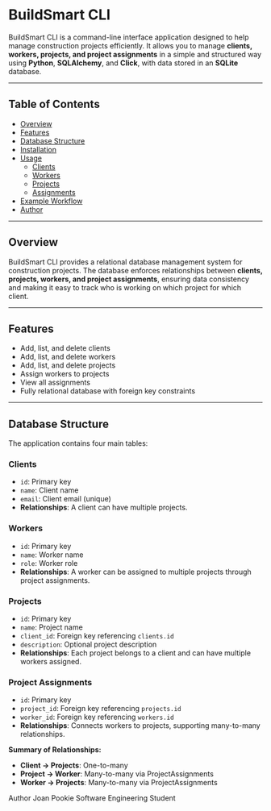 # BuildSmart CLI

BuildSmart CLI is a command-line interface application designed to help manage construction projects efficiently. It allows you to manage **clients, workers, projects, and project assignments** in a simple and structured way using **Python**, **SQLAlchemy**, and **Click**, with data stored in an **SQLite** database.

---

## Table of Contents

- [Overview](#overview)
- [Features](#features)
- [Database Structure](#database-structure)
- [Installation](#installation)
- [Usage](#usage)
  - [Clients](#clients)
  - [Workers](#workers)
  - [Projects](#projects)
  - [Assignments](#assignments)
- [Example Workflow](#example-workflow)
- [Author](#author)

---

## Overview

BuildSmart CLI provides a relational database management system for construction projects. The database enforces relationships between **clients, projects, workers, and project assignments**, ensuring data consistency and making it easy to track who is working on which project for which client.

---

## Features

- Add, list, and delete clients
- Add, list, and delete workers
- Add, list, and delete projects
- Assign workers to projects
- View all assignments
- Fully relational database with foreign key constraints

---

## Database Structure

The application contains four main tables:

### Clients
- `id`: Primary key
- `name`: Client name
- `email`: Client email (unique)
- **Relationships**: A client can have multiple projects.

### Workers
- `id`: Primary key
- `name`: Worker name
- `role`: Worker role
- **Relationships**: A worker can be assigned to multiple projects through project assignments.

### Projects
- `id`: Primary key
- `name`: Project name
- `client_id`: Foreign key referencing `clients.id`
- `description`: Optional project description
- **Relationships**: Each project belongs to a client and can have multiple workers assigned.

### Project Assignments
- `id`: Primary key
- `project_id`: Foreign key referencing `projects.id`
- `worker_id`: Foreign key referencing `workers.id`
- **Relationships**: Connects workers to projects, supporting many-to-many relationships.

**Summary of Relationships:**

- **Client → Projects**: One-to-many
- **Project → Worker**: Many-to-many via ProjectAssignments
- **Worker → Projects**: Many-to-many via ProjectAssignments

Author
Joan Pookie
Software Engineering Student
